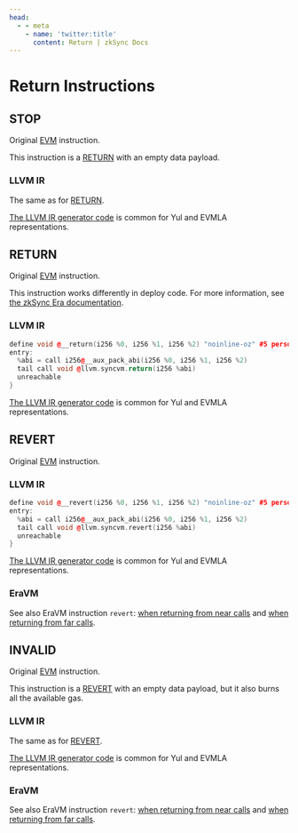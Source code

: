 ```yaml
---
head:
  - - meta
    - name: 'twitter:title'
      content: Return | zkSync Docs
---
```


# Return Instructions

## STOP

Original [EVM](https://www.evm.codes/#00?fork=shanghai) instruction.

This instruction is a [RETURN](#return) with an empty data payload.

### LLVM IR

The same as for [RETURN](#return).

[The LLVM IR generator code](https://github.com/matter-labs/era-compiler-llvm-context/blob/main/src/eravm/evm/return.rs#L103)
is common for Yul and EVMLA representations.

## RETURN

Original [EVM](https://www.evm.codes/#f3?fork=shanghai) instruction.

This instruction works differently in deploy code. For more information, see
[the zkSync Era documentation](https://era.zksync.io/docs/reference/architecture/differences-with-ethereum.html#return).

### LLVM IR

```c++
define void @__return(i256 %0, i256 %1, i256 %2) "noinline-oz" #5 personality i32()* @__personality {
entry:
  %abi = call i256@__aux_pack_abi(i256 %0, i256 %1, i256 %2)
  tail call void @llvm.syncvm.return(i256 %abi)
  unreachable
}
```

[The LLVM IR generator code](https://github.com/matter-labs/era-compiler-llvm-context/blob/main/src/eravm/evm/return.rs#L16)
is common for Yul and EVMLA representations.

## REVERT

Original [EVM](https://www.evm.codes/#fd?fork=shanghai) instruction.

### LLVM IR

```c++
define void @__revert(i256 %0, i256 %1, i256 %2) "noinline-oz" #5 personality i32()* @__personality {
entry:
  %abi = call i256@__aux_pack_abi(i256 %0, i256 %1, i256 %2)
  tail call void @llvm.syncvm.revert(i256 %abi)
  unreachable
}
```

[The LLVM IR generator code](https://github.com/matter-labs/era-compiler-llvm-context/blob/main/src/eravm/evm/return.rs#L86)
is common for Yul and EVMLA representations.

### EraVM

See also EraVM instruction `revert`:
[when returning from near calls](https://matter-labs.github.io/eravm-spec/spec.html#NearRevertDefinition) and
[when returning from far calls](https://matter-labs.github.io/eravm-spec/spec.html#FarRevertDefinition).

## INVALID

Original [EVM](https://www.evm.codes/#fe?fork=shanghai) instruction.

This instruction is a [REVERT](#revert) with an empty data payload, but it also burns all the available gas.

### LLVM IR

The same as for [REVERT](#revert).

[The LLVM IR generator code](https://github.com/matter-labs/era-compiler-llvm-context/blob/main/src/eravm/evm/return.rs#L115)
is common for Yul and EVMLA representations.

### EraVM

See also EraVM instruction `revert`:
[when returning from near calls](https://matter-labs.github.io/eravm-spec/spec.html#NearRevertDefinition) and
[when returning from far calls](https://matter-labs.github.io/eravm-spec/spec.html#FarRevertDefinition).

